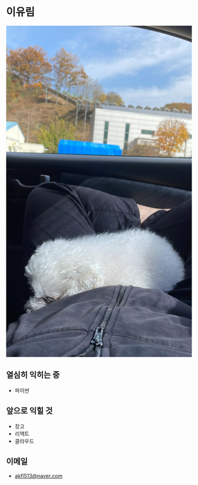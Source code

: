 # 이유림

![](https://github.com/Lee-You-Lim-github/Lee-You-Lim-github/raw/main/assets/IMG_6714.JPG)

## 열심히 익히는 중

+ 파이썬

## 앞으로 익힐 것

+ 장고
+ 리액트
+ 클라우드

## 이메일

+ akfl513@naver.com